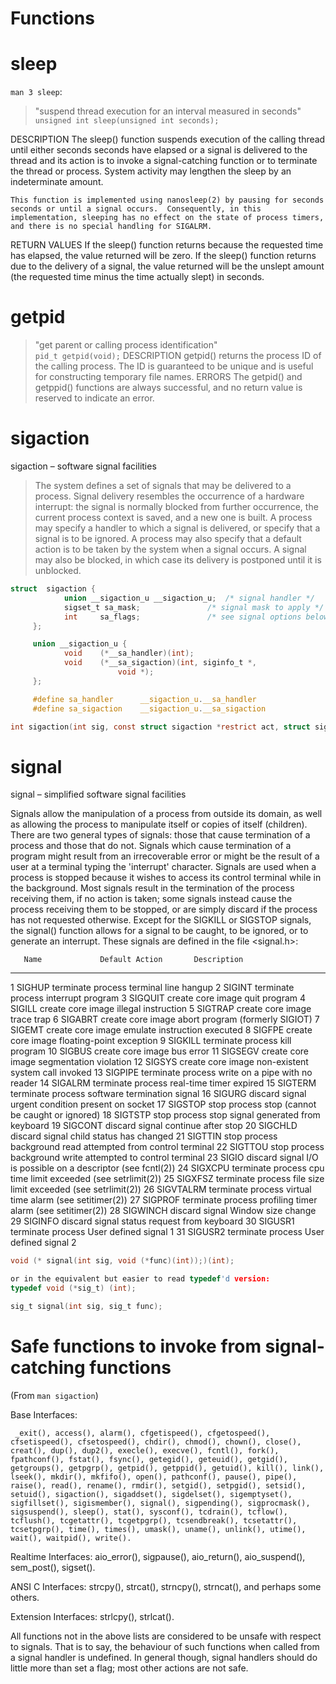 # Functions

# sleep
`man 3 sleep`: 
> "suspend thread execution for an interval measured in seconds"<br>
`unsigned int sleep(unsigned int seconds);`

DESCRIPTION
	The sleep() function suspends execution of the calling thread until either seconds seconds have elapsed or a signal is delivered to the thread and its action is to invoke a signal-catching function or to terminate the thread or process.
	System activity may lengthen the sleep by an indeterminate amount.

	This function is implemented using nanosleep(2) by pausing for seconds seconds or until a signal occurs.  Consequently,	in this implementation, sleeping has no effect on the state of process timers, and there is no special handling for	SIGALRM.

RETURN VALUES
	If the sleep() function returns because the requested time has elapsed, the value returned will be zero.  If the sleep() function returns due to the delivery of a signal, the value returned will be the unslept amount (the requested time	minus the time actually slept) in seconds.

# getpid
> "get parent or calling process identification"<br>
`pid_t getpid(void);`
DESCRIPTION
	getpid() returns the process ID of the calling process.  The ID is guaranteed to be unique and is useful for constructing temporary file names.
ERRORS
	The getpid() and getppid() functions are always successful, and no return value is reserved to indicate an error.

# sigaction
sigaction – software signal facilities
> The system defines a set of signals that may be delivered to a process.  Signal delivery resembles the occurrence of a hardware interrupt: the signal is normally blocked from further occurrence, the current process context is saved, and a new one is built.  A process may specify a handler to which a signal is delivered, or specify that a signal is to be ignored.  A process may also specify that a default action is to be taken by the system when a signal occurs.  A signal may also be blocked, in which case its delivery is postponed until it is unblocked.

```c
struct  sigaction {
			union __sigaction_u __sigaction_u;  /* signal handler */
			sigset_t sa_mask;               /* signal mask to apply */
			int     sa_flags;               /* see signal options below */
     };

     union __sigaction_u {
			void    (*__sa_handler)(int);
			void    (*__sa_sigaction)(int, siginfo_t *,
						void *);
     };

     #define sa_handler      __sigaction_u.__sa_handler
     #define sa_sigaction    __sigaction_u.__sa_sigaction

int sigaction(int sig, const struct sigaction *restrict act, struct sigaction *restrict oact);
```

# signal
signal – simplified software signal facilities

Signals allow the manipulation of a process from outside its domain, as well as allowing the process to manipulate itself or copies of itself (children). There are two general types of signals: those that cause termination of a process and those that do not. Signals which cause termination of a program might result from an irrecoverable error or might be the result of a user at a terminal typing the 'interrupt' character. Signals are used when a process is stopped because it wishes to access its control terminal while in the background. Most signals result in the termination of the process receiving them, if no action is taken; some signals instead cause the process receiving them to be stopped, or are simply discard if the process has not requested otherwise. Except for the SIGKILL or SIGSTOP signals, the signal() function allows for a signal to be caught, to be ignored, or to generate an interrupt. These signals are defined in the file <signal.h>:


	   Name             Default Action       Description
-----------------------------------------------------------
1     SIGHUP           terminate process    terminal line hangup
2     SIGINT           terminate process    interrupt program
3     SIGQUIT          create core image    quit program
4     SIGILL           create core image    illegal instruction
5     SIGTRAP          create core image    trace trap
6     SIGABRT          create core image    abort program (formerly SIGIOT)
7     SIGEMT           create core image    emulate instruction executed
8     SIGFPE           create core image    floating-point exception
9     SIGKILL          terminate process    kill program
10    SIGBUS           create core image    bus error
11    SIGSEGV          create core image    segmentation violation
12    SIGSYS           create core image    non-existent system call invoked
13    SIGPIPE          terminate process    write on a pipe with no reader
14    SIGALRM          terminate process    real-time timer expired
15    SIGTERM          terminate process    software termination signal
16    SIGURG           discard signal       urgent condition present on socket
17    SIGSTOP          stop process         stop (cannot be caught or ignored)
18    SIGTSTP          stop process         stop signal generated from keyboard
19    SIGCONT          discard signal       continue after stop
20    SIGCHLD          discard signal       child status has changed
21    SIGTTIN          stop process         background read attempted from control terminal
22    SIGTTOU          stop process         background write attempted to control terminal
23    SIGIO            discard signal       I/O is possible on a descriptor (see fcntl(2))
24    SIGXCPU          terminate process    cpu time limit exceeded (see setrlimit(2))
25    SIGXFSZ          terminate process    file size limit exceeded (see setrlimit(2))
26    SIGVTALRM        terminate process    virtual time alarm (see setitimer(2))
27    SIGPROF          terminate process    profiling timer alarm (see setitimer(2))
28    SIGWINCH         discard signal       Window size change
29    SIGINFO          discard signal       status request from keyboard
30    SIGUSR1          terminate process    User defined signal 1
31    SIGUSR2          terminate process    User defined signal 2	 
```c
void (* signal(int sig, void (*func)(int));)(int);

or in the equivalent but easier to read typedef'd version:
typedef void (*sig_t) (int);

sig_t signal(int sig, sig_t func);
```

# Safe functions to invoke from signal-catching functions
(From `man sigaction`)

 Base Interfaces:

     _exit(), access(), alarm(), cfgetispeed(), cfgetospeed(), cfsetispeed(), cfsetospeed(), chdir(), chmod(), chown(), close(), creat(), dup(), dup2(), execle(), execve(), fcntl(), fork(), fpathconf(), fstat(), fsync(), getegid(), geteuid(), getgid(), getgroups(), getpgrp(), getpid(), getppid(), getuid(), kill(), link(), lseek(), mkdir(), mkfifo(), open(), pathconf(), pause(), pipe(), raise(), read(), rename(), rmdir(), setgid(), setpgid(), setsid(), setuid(), sigaction(), sigaddset(), sigdelset(), sigemptyset(), sigfillset(), sigismember(), signal(), sigpending(), sigprocmask(), sigsuspend(), sleep(), stat(), sysconf(), tcdrain(), tcflow(), tcflush(), tcgetattr(), tcgetpgrp(), tcsendbreak(), tcsetattr(), tcsetpgrp(), time(), times(), umask(), uname(), unlink(), utime(), wait(), waitpid(), write().

Realtime Interfaces: aio_error(), sigpause(), aio_return(), aio_suspend(), sem_post(), sigset().

ANSI C Interfaces: strcpy(), strcat(), strncpy(), strncat(), and perhaps some others.

Extension Interfaces: strlcpy(), strlcat().

All functions not in the above lists are considered to be unsafe with respect to signals.  That is to say, the behaviour of such functions when called from a signal handler is undefined.  In general though, signal handlers should do little more than set a flag; most other actions are not safe.
